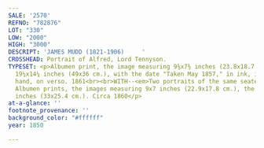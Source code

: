 ```yaml
---
SALE: '2570'
REFNO: "782876"
LOT: "330"
LOW: "2000"
HIGH: "3000"
DESCRIPT: 'JAMES MUDD (1821-1906)     '
CROSSHEAD: Portrait of Alfred, Lord Tennyson.
TYPESET: <p>Albumen print, the image measuring 9⅜x7⅜ inches (23.8x18.7 cm.), the mount
  19¼x14¼ inches (49x36 cm.), with the date "Taken May 1857," in ink, in a period
  hand, on verso. 1861<br><br>WITH--<em>Two portraits of the same seated figure.</em>
  Albumen prints, the images measuring 9x7 inches (22.9x17.8 cm.), the mounts 13x10
  inches (33x25.4 cm.). Circa 1860</p>
at-a-glance: ''
footnote_provenance: ''
background_color: "#ffffff"
year: 1850

---
```

